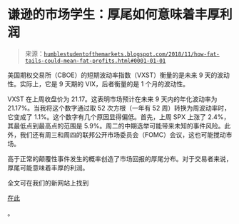 <!--yml

分类：未分类

日期：2024-05-18 02:35:56

-->

# 谦逊的市场学生：厚尾如何意味着丰厚利润

> 来源：[`humblestudentofthemarkets.blogspot.com/2018/11/how-fat-tails-could-mean-fat-profits.html#0001-01-01`](https://humblestudentofthemarkets.blogspot.com/2018/11/how-fat-tails-could-mean-fat-profits.html#0001-01-01)

美国期权交易所（CBOE）的短期波动率指数（VXST）衡量的是未来 9 天的波动性。实际上，它是 9 天期的 VIX，后者衡量的是 1 个月的波动性。

VXST 在上周收盘价为 21.17。这表明市场预计在未来 9 天内的年化波动率为 21.17%。当我将这个数字通过取 52 次方根（一年有 52 周）转换为周波动率时，它变成了 1.1%。这个数字有几个原因显得偏低。首先，上周 SPX 上涨了 2.4%，其最低点到最高点的范围是 5.9%。周二的中期选举可能带来未知的事件风险。此外，我们还有周三和周四的联邦公开市场委员会（FOMC）会议，这也可能搅动市场。

高于正常的颠覆性事件发生的概率创造了市场回报的厚尾分布。对于交易者来说，厚尾可能意味着丰厚的利润。

全文可在我们的新网站上找到

[在此](https://humblestudentofthemarkets.com/2018/11/05/how-fat-tails-could-mean-fat-profits/)

。
